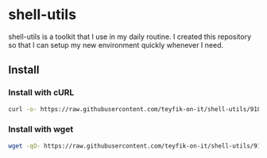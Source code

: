 # shell-utils

shell-utils is a toolkit that I use in my daily routine. I created this
repository so that I can setup my new environment quickly whenever I need.

## Install

### Install with cURL

```sh
curl -o- https://raw.githubusercontent.com/teyfik-on-it/shell-utils/918e4e87444b79b36aea1f6fea42b55546e15e22/install.sh | bash
```

### Install with wget

```sh
wget -qO- https://raw.githubusercontent.com/teyfik-on-it/shell-utils/918e4e87444b79b36aea1f6fea42b55546e15e22/install.sh | bash
```
